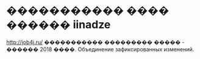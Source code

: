 # ����������� ���� ������ iinadze
http://job4j.ru/
����������� ��������� ����� - ������ 2018 ����.
Объединение зафиксированных изменений. 